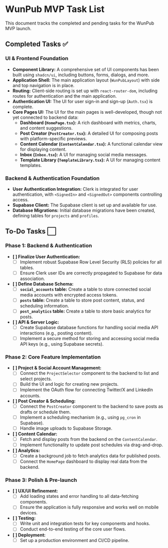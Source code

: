 # WunPub MVP Task List

This document tracks the completed and pending tasks for the WunPub MVP launch.

## Completed Tasks ✅

### UI & Frontend Foundation

*   **Component Library:** A comprehensive set of UI components has been built using `shadcn/ui`, including buttons, forms, dialogs, and more.
*   **Application Shell:** The main application layout (`WunPubLayout`) with side and top navigation is in place.
*   **Routing:** Client-side routing is set up with `react-router-dom`, including routes for authentication and the main application.
*   **Authentication UI:** The UI for user sign-in and sign-up (`Auth.tsx`) is complete.
*   **Core Pages UI:** The UI for the main pages is well-developed, though not yet connected to backend data:
    *   **Dashboard (`HomePage.tsx`):** A rich dashboard with metrics, charts, and content suggestions.
    *   **Post Creator (`PostCreator.tsx`):** A detailed UI for composing posts with platform-specific previews.
    *   **Content Calendar (`ContentCalendar.tsx`):** A functional calendar view for displaying content.
    *   **Inbox (`Inbox.tsx`):** A UI for managing social media messages.
    *   **Template Library (`TemplateLibrary.tsx`):** A UI for managing content templates.

### Backend & Authentication Foundation

*   **User Authentication Integration:** Clerk is integrated for user authentication, with `<SignedIn>` and `<SignedOut>` components controlling access.
*   **Supabase Client:** The Supabase client is set up and available for use.
*   **Database Migrations:** Initial database migrations have been created, defining tables for `projects` and `profiles`.

## To-Do Tasks ⬜

### Phase 1: Backend & Authentication

*   **[ ] Finalize User Authentication:**
    *   [ ] Implement robust Supabase Row Level Security (RLS) policies for all tables.
    *   [ ] Ensure Clerk user IDs are correctly propagated to Supabase for data association.

*   **[ ] Define Database Schema:**
    *   [ ] **`social_accounts` table:** Create a table to store connected social media accounts with encrypted access tokens.
    *   [ ] **`posts` table:** Create a table to store post content, status, and scheduling information.
    *   [ ] **`post_analytics` table:** Create a table to store basic analytics for posts.

*   **[ ] API & Server Logic:**
    *   [ ] Create Supabase database functions for handling social media API interactions (e.g., posting content).
    *   [ ] Implement a secure method for storing and accessing social media API keys (e.g., using Supabase secrets).

### Phase 2: Core Feature Implementation

*   **[ ] Project & Social Account Management:**
    *   [ ] Connect the `ProjectSelector` component to the backend to list and select projects.
    *   [ ] Build the UI and logic for creating new projects.
    *   [ ] Implement the OAuth flow for connecting Twitter/X and LinkedIn accounts.

*   **[ ] Post Creator & Scheduling:**
    *   [ ] Connect the `PostCreator` component to the backend to save posts as drafts or schedule them.
    *   [ ] Implement a scheduling mechanism (e.g., using `pg_cron` in Supabase).
    *   [ ] Handle image uploads to Supabase Storage.

*   **[ ] Content Calendar:**
    *   [ ] Fetch and display posts from the backend on the `ContentCalendar`.
    *   [ ] Implement functionality to update post schedules via drag-and-drop.

*   **[ ] Analytics:**
    *   [ ] Create a background job to fetch analytics data for published posts.
    *   [ ] Connect the `HomePage` dashboard to display real data from the backend.

### Phase 3: Polish & Pre-launch

*   **[ ] UX/UI Refinement:**
    *   [ ] Add loading states and error handling to all data-fetching components.
    *   [ ] Ensure the application is fully responsive and works well on mobile devices.

*   **[ ] Testing:**
    *   [ ] Write unit and integration tests for key components and hooks.
    *   [ ] Conduct end-to-end testing of the core user flows.

*   **[ ] Deployment:**
    *   [ ] Set up a production environment and CI/CD pipeline.
